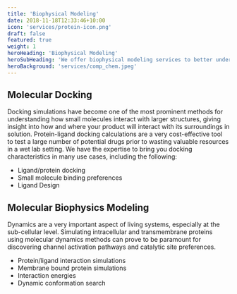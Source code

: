 ```yaml
---
title: 'Biophysical Modeling'
date: 2018-11-18T12:33:46+10:00
icon: 'services/protein-icon.png'
draft: false
featured: true
weight: 1
heroHeading: 'Biophysical Modeling'
heroSubHeading: 'We offer biophysical modeling services to better understand your materials'
heroBackground: 'services/comp_chem.jpeg'
---
```




## Molecular Docking

Docking simulations have become one of the most prominent methods for understanding how small molecules interact with larger structures, giving insight into how and where your product will interact with its surroundings in solution. Protein-ligand docking calculations are a very cost-effective tool to test a large number of potential drugs prior to wasting valuable resources in a wet lab setting. We have the expertise to bring you docking characteristics in many use cases, including the following:

- Ligand/protein docking
- Small molecule binding preferences
- Ligand Design


## Molecular Biophysics Modeling

Dynamics are a very important aspect of living systems, especially at the sub-cellular level. Simulating intracellular and transmembrane proteins using molecular dynamics methods can prove to be paramount for discovering channel activation pathways and catalytic site preferences. 

- Protein/ligand interaction simulations
- Membrane bound protein simulations
- Interaction energies
- Dynamic conformation search



